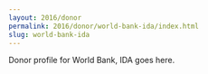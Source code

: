 ```yaml
---
layout: 2016/donor
permalink: 2016/donor/world-bank-ida/index.html
slug: world-bank-ida
---
```


Donor profile for World Bank, IDA goes here.
